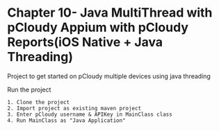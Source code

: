 # Chapter 10- Java MultiThread with pCloudy Appium with pCloudy Reports(iOS Native + Java Threading)

Project to get started on pCloudy multiple devices using java threading


Run the project

    1. Clone the project
    2. Import project as existing maven project
    3. Enter pCloudy username & APIKey in MainClass class
    4. Run MainClass as "Java Application"




